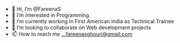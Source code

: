 - 👋 Hi, I’m @FareenaS
- 👀 I’m interested in Programming.
- 🌱 I’m currently working in First American India as Technical Trainee
- 💞️ I’m looking to collaborate on Web development projects
- 📫 How to reach me ...fareenasghouri@gmail.com

<!---
FareenaS/FareenaS is a ✨ special ✨ repository because its `README.md` (this file) appears on your GitHub profile.
You can click the Preview link to take a look at your changes.
--->
